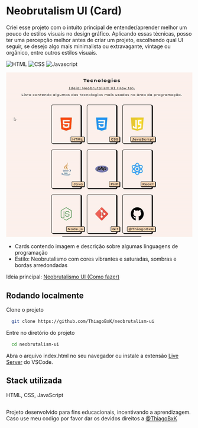 
# Neobrutalism UI (Card)

Criei esse projeto com o intuito principal de entender/aprender melhor um pouco de estilos visuais no design gráfico. Aplicando essas técnicas, posso ter uma percepção melhor antes de criar um projeto, escolhendo qual UI seguir, se desejo algo mais minimalista ou extravagante, vintage ou orgânico, entre outros estilos visuais. 

![HTML](https://img.shields.io/badge/HTML5-E34F26?style=for-the-badge&logo=html5&logoColor=white)
![CSS](https://img.shields.io/badge/CSS3-1572B6?style=for-the-badge&logo=css3&logoColor=white)
![Javascript](https://img.shields.io/badge/JavaScript-323330?style=for-the-badge&logo=javascript&logoColor=F7DF1E)

![Screenshoot](./preview.gif)

- Cards contendo imagem e descrição sobre algumas linguagens de programação
- Estilo: Neobrutalismo com cores vibrantes e saturadas, sombras e bordas arredondadas 


Ideia principal: [Neobrutalismo UI (Como fazer)](https://dribbble.com/shots/20764973-Neobrutalism-UI-How-to)
## Rodando localmente

Clone o projeto

```bash
  git clone https://github.com/ThiagoBxK/neobrutalism-ui
```

Entre no diretório do projeto

```bash
  cd neobrutalism-ui
```

Abra o arquivo index.html no seu navegador ou instale a extensão [Live Server](https://marketplace.visualstudio.com/items?itemName=ritwickdey.LiveServer) do VSCode.

## Stack utilizada

HTML, CSS, JavaScript

##
Projeto desenvolvido para fins educacionais, incentivando a aprendizagem.
Caso use meu codigo por favor dar os devidos direitos a [@ThiagoBxK](https://github.com/ThiagoBxK)
